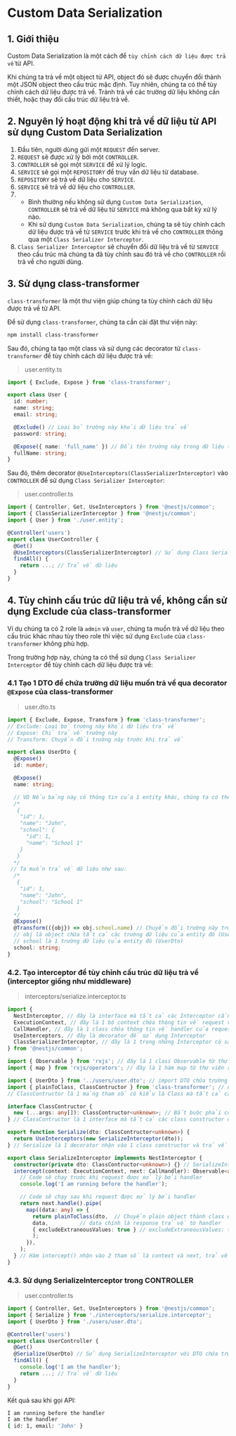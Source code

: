 # Custom Data Serialization
## 1. Giới thiệu
Custom Data Serialization là một cách để `tùy chỉnh cách dữ liệu được trả về` từ API. 

Khi chúng ta trả về một object từ API, object đó sẽ được chuyển đổi thành một JSON object theo cấu trúc mặc định. Tuy nhiên, chúng ta có thể tùy chỉnh cách dữ liệu được trả về. Tránh trả về các trường dữ liệu không cần thiết, hoặc thay đổi cấu trúc dữ liệu trả về.

## 2. Nguyên lý hoạt động khi trả về dữ liệu từ API sử dụng Custom Data Serialization
1. Đầu tiên, người dùng gửi một `REQUEST` đến server.
2. `REQUEST` sẽ được xử lý bởi một `CONTROLLER`.
3. `CONTROLLER` sẽ gọi một `SERVICE` để xử lý logic.
4. `SERVICE` sẽ gọi một `REPOSITORY` để truy vấn dữ liệu từ database.
5. `REPOSITORY` sẽ trả về dữ liệu cho `SERVICE`.
6. `SERVICE` sẽ trả về dữ liệu cho `CONTROLLER`.
7. - Bình thường nếu không sử dụng `Custom Data Serialization`, `CONTROLLER` sẽ trả về dữ liệu từ `SERVICE` mà không qua bất kỳ xử lý nào.
    - Khi sử dụng `Custom Data Serialization`, chúng 
    ta sẽ tùy chỉnh cách dữ liệu được trả về từ `SERVICE` trước khi trả về cho `CONTROLLER` thông qua một `Class Serializer Interceptor`.
8. `Class Serializer Interceptor` sẽ chuyển đổi dữ liệu trả về từ `SERVICE` theo cấu trúc mà chúng ta đã tùy chỉnh sau đó trả về cho `CONTROLLER` rồi trả về cho người dùng.

## 3. Sử dụng class-transformer 
`class-transformer` là một thư viện giúp chúng ta tùy chỉnh cách dữ liệu được trả về từ API.

Để sử dụng `class-transformer`, chúng ta cần cài đặt thư viện này:
```bash
npm install class-transformer
```
Sau đó, chúng ta tạo một class và sử dụng các decorator từ `class-transformer` để tùy chỉnh cách dữ liệu được trả về:
> user.entity.ts
```typescript
import { Exclude, Expose } from 'class-transformer';

export class User {
  id: number;
  name: string;
  email: string;

  @Exclude() // Loại bỏ trường này khỏi dữ liệu trả về
  password: string;

  @Expose({ name: 'full_name' }) // Đổi tên trường này trong dữ liệu trả về
  fullName: string;
}
```
Sau đó, thêm decorator `@UseInterceptors(ClassSerializerInterceptor)` vào `CONTROLLER` để sử dụng `Class Serializer Interceptor`:
> user.controller.ts
```typescript
import { Controller, Get, UseInterceptors } from '@nestjs/common';
import { ClassSerializerInterceptor } from '@nestjs/common';
import { User } from './user.entity';

@Controller('users')
export class UserController {
  @Get()
  @UseInterceptors(ClassSerializerInterceptor) // Sử dụng Class Serializer Interceptor
  findAll() {
    return ...; // Trả về dữ liệu
  }
}
```
## 4. Tùy chỉnh cấu trúc dữ liệu trả về, không cần sử dụng Exclude của class-transformer
Ví dụ chúng ta có 2 role là `admin` và `user`, chúng ta muốn trả về dữ liệu theo cấu trúc khác nhau tùy theo role thì việc sử dụng `Exclude` của `class-transformer` không phù hợp. 

Trong trường hợp này, chúng ta có thể sử dụng `Class Serializer Interceptor` để tùy chỉnh cách dữ liệu được trả về:
### 4.1 Tạo 1 DTO để chứa trường dữ liệu muốn trả về qua decorator `@Expose` của class-transformer
> user.dto.ts
```typescript
import { Exclude, Expose, Transform } from 'class-transformer';
// Exclude: Loại bỏ trường này khỏi dữ liệu trả về
// Expose: Chỉ trả về trường này
// Transform: Chuyển đổi trường này trước khi trả về

export class UserDto {
  @Expose()
  id: number;

  @Expose()
  name: string;

  // VD Nếu bảng này có thông tin của 1 entity khác, chúng ta có thể sử dụng Transform để chuyển đổi trước khi trả về
  /*
   {
    "id": 1,
    "name": "John",
    "school": {
      "id": 1,
      "name": "School 1"
    }
   }
  */
 // Ta muốn trả về dữ liệu như sau: 
  /*
   {
    "id": 1,
    "name": "John",
    "school": "School 1"
   }
  */
  @Expose()
  @Transform(({obj}) => obj.school.name) // Chuyển đổi trường này trước khi trả về
  // obj là object chứa tất cả các trường dữ liệu của entity đó (UserDto)
  // school là 1 trường dữ liệu của entity đó (UserDto)
  school: string;
}
```

### 4.2. Tạo interceptor để tùy chỉnh cấu trúc dữ liệu trả về (interceptor giống như middleware)
> interceptors/serialize.interceptor.ts
```typescript
import {
  NestInterceptor, // đây là interface mà tất cả các Interceptor cần implement
  ExecutionContext, // đây là 1 bộ context chứa thông tin về request và response
  CallHandler, // đây là 1 class chứa thông tin về handler của request
  UseInterceptors, // đây là decorator để sử dụng Interceptor
  ClassSerializerInterceptor, // đây là 1 trong những Interceptor có sẵn trong NestJS
} from '@nestjs/common';

import { Observable } from 'rxjs'; // đây là 1 class Observable từ thư viện rxjs để trả về transform response
import { map } from 'rxjs/operators'; // đây là 1 hàm map từ thư viện rxjs/operators để thực hiện transform response

import { UserDto } from '../users/user.dto'; // import DTO chứa trường dữ liệu muốn trả về
import { plainToClass, ClassContructor } from 'class-transformer'; // đây là hàm plainToClass từ thư viện class-transformer để chuyển plain object thành class object
// ClassContructor là 1 mảng tham số có kiểu là Class mà tất cả các class constructor cần implement

interface ClassContructor {
  new (...args: any[]): ClassContructor<unknown>; // Bắt buộc phải có 1 constructor nhận vào 1 mảng tham số có kiểu là Class<unknown>, unknown là kiểu dữ liệu không xác định trước miễn nó là 1 class
} // ClassContructor là 1 interface mà tất cả các class constructor cần implement

export function Serialize(dto: ClassContructor<unknown>) {
  return UseInterceptors(new SerializeInterceptor(dto));
} // Serialize là 1 decorator nhận vào 1 class constructor và trả về 1 decorator UseInterceptors với 1 SerializeInterceptor, thay cho việc sử dụng @UseInterceptors(new SerializeInterceptor(UserDto)) trong CONTROLLER vì nó sẽ làm fix cứng class UserDto

export class SerializeInterceptor implements NestInterceptor {
  constructor(private dto: ClassContructor<unknown>) {} // SerializeInterceptor nhận vào 1 tham số DTO chứa trường dữ liệu muốn trả về
  intercept(context: ExecutionContext, next: CallHandler): Observable<any> {
    // Code sẽ chạy trước khi request được xử lý bởi handler
    console.log('I am running before the handler');

    // Code sẽ chạy sau khi request được xử lý bởi handler
    return next.handle().pipe(
      map((data: any) => {
        return plainToClass(dto,  // Chuyển plain object thành class object
        data,          // data chính là response trả về từ handler
        { excludeExtraneousValues: true } // excludeExtraneousValues: true để loại bỏ các trường dữ liệu không cần thiết, không được decorator @Expose
        );
      }),
    );
  } // Hàm intercept() nhận vào 2 tham số là context và next, trả về 1 Observable chứa response sau khi được xử lý
}
```
### 4.3. Sử dụng SerializeInterceptor trong CONTROLLER
> user.controller.ts
```typescript
import { Controller, Get, UseInterceptors } from '@nestjs/common';
import { Serialize } from './interceptors/serialize.interceptor';
import { UserDto } from './users/user.dto';

@Controller('users')
export class UserController {
  @Get()
  @Serialize(UserDto) // Sử dụng SerializeInterceptor với DTO chứa trường dữ liệu muốn trả về
  findAll() {
    console.log('I am the handler');
    return ...; // Trả về dữ liệu
  }
}
```
Kết quả sau khi gọi API:
```bash
I am running before the handler
I am the handler
{ id: 1, email: 'John' }
```